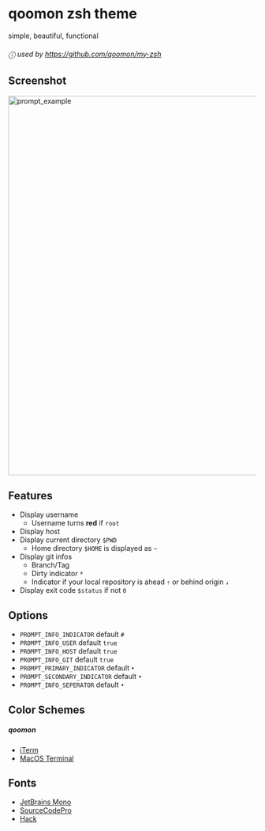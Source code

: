 # qoomon zsh theme
simple, beautiful, functional

###### ⓘ used by https://github.com/qoomon/my-zsh

## Screenshot
<img width="767" alt="prompt_example" src="https://github.com/qoomon/zsh-theme-qoomon/assets/3963394/56c7072e-7fe2-426f-8679-7ec032679162">


## Features
* Display username 
  * Username turns **red** if `root`
* Display host 
* Display current directory `$PWD`
  * Home directory `$HOME` is displayed as `~`
* Display git infos
  * Branch/Tag
  * Dirty indicator `*` 
  * Indicator if your local repository is ahead `⇡` or behind origin `⇣`
* Display exit code `$status` if not `0`

## Options
* `PROMPT_INFO_INDICATOR` default `#`
* `PROMPT_INFO_USER` default `true`
* `PROMPT_INFO_HOST` default `true`
* `PROMPT_INFO_GIT` default `true`
* `PROMPT_PRIMARY_INDICATOR` default `‣`
* `PROMPT_SECONDARY_INDICATOR` default `•`
* `PROMPT_INFO_SEPERATOR` default `•`


## Color Schemes

##### qoomon
  * [iTerm](qoomon.itermcolors)
  * [MacOS Terminal](qoomon.terminal)


## Fonts
* [JetBrains Mono](https://www.jetbrains.com/lp/mono/)
* [SourceCodePro](https://github.com/adobe-fonts/source-code-pro)
* [Hack](https://github.com/source-foundry/Hack)
